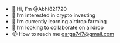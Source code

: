 - 👋 Hi, I’m @Abhi821720
- 👀 I’m interested in crypto investing
- 🌱 I’m currently learning airdrop farming
- 💞️ I’m looking to collaborate on airdrop
- 📫 How to reach me garga747@gmail.com

<!---
Abhi821720/Abhi821720 is a ✨ special ✨ repository because its `README.md` (this file) appears on your GitHub profile.
You can click the Preview link to take a look at your changes.
--->
